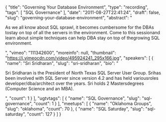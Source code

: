 {
  "title": "Governing Your Database Environment",
  "type": "recording",
  "tags": [
    "SQL Governance"
  ],
  "date": "2011-08-27T22:41:24",
  "draft": false,
  "slug": "governing-your-database-environment",
  "abstract": "<p>As we all know about SQL sprawl, it becomes cumbersome for the DBAs tostay on top of all the servers in the environment. Come to this sessionand learn about simple techniques can help DBA stay on top of thegrowing SQL environment.</p>",
  "vimeo": "111342600",
  "moreinfo": null,
  "thumbnail": "https://i.vimeocdn.com/video/495924241_295x166.jpg",
  "speakers": [
    {
      "name": "Sri Sridharan",
      "slug": "sri-sridharan",
      "bio": "<p>Sri Sridharan is the President of North Texas SQL Server User Group. Srihas been involved with SQL Server since version 4.2 and has held variousroles developer/dba/architect over the years. Sri holds 2 Mastersdegrees (Computer Science and an MBA).</p>",
      "count": 1
    }
  ],
  "ugtvtags": [
    {
      "name": "SQL Governance",
      "slug": "sql-governance",
      "count": 1
    }
  ],
  "meetups": [
    {
      "name": "Oklahoma Groups",
      "slug": "oklahoma",
      "count": 70
    },
    {
      "name": "SQL Saturday",
      "slug": "sql-saturday",
      "count": 127
    }
  ]
}